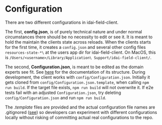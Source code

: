 # Configuration

There are two different configurations in idai-field-client. 

The first, **config.json**,
is of purely technical nature and under normal circumstances there should be no necessity 
to edit or see it. It is meant to hold the maintain the clients state across reloads. When 
the clients starts for the first time, it creates a `config.json` and several other config files `resources-state-*\`
at the users app dir for idai-field-client. On MacOS, this is `/Users/<username>/Library/Application\ Support/idai-field-client/`.

The second, **Configuration.json**, is meant to be edited as the domain experts see fit. See
[here](../docs/configuration-structure.md) for the documentation of its structure.
During development, the client works with `config/Configuration.json`.
Initially it gets cloned from `config/Configuration.json.template`, when
calling `npm run build`. If the target file exists, `npm run build` will 
not overwrite it. If e2e tests fail with an adjusted `Configuration.json`, 
try deleting `config/Configuration.json` and run `npm run build`.

The *.template* files are provided and the actual configuration file names are .gitignored ([see](.gitignore)) so developers can experiment with different configurations locally
without risking of committing actual real configurations to the repo.






